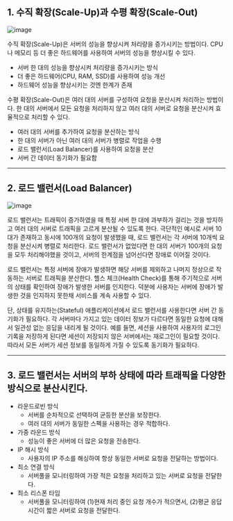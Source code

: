 ## 1. 수직 확장(Scale-Up)과 수평 확장(Scale-Out)

![image](https://github.com/user-attachments/assets/42be002a-305c-425c-a762-f5cd16e84945)

수직 확장(Scale-Up)은 서버의 성능을 향상시켜 처리량을 증가시키는 방법이다. CPU나 메모리 등 더 좋은 하드웨어를 사용하여 서버의 성능을 향상시킬 수 있다. 
- 서버 한 대의 성능을 향상시켜 처리량을 증가시키는 방식
- 더 좋은 하드웨어(CPU, RAM, SSD)를 사용하여 성능 개선
- 하드웨어 성능을 향상시키는 것엔 한계가 존재

수평 확장(Scale-Out)은 여러 대의 서버를 구성하여 요청을 분산시켜 처리하는 방법이다. 한 대의 서버에서 모든 요청을 처리하지 않고 여러 대의 서버로 요청을 분산시켜 효율적으로 처리할 수 있다.
- 여러 대의 서버를 추가하여 요청을 분산하는 방식
- 한 대의 서버가 아닌 여러 대의 서버가 병렬로 작업을 수행
- 로드 밸런서(Load Balancer)를 사용하여 요청을 분산
- 서버 간 데이터 동기화가 필요함

---

## 2. 로드 밸런서(Load Balancer)

![image](https://github.com/user-attachments/assets/ad2398ae-e41e-47e1-8b5b-8a0f9c2e7a21)

로드 밸런서는 트래픽이 증가하였을 때 특정 서버 한 대에 과부하가 걸리는 것을 방지하고 여러 대의 서버로 트래픽을 고르게 분산될 수 있도록 한다. 극단적인 예시로 서버 10대가 존재하고 동시에 100개의 요청이 발생했을 때, 로드 밸런서는 각 서버에 10개씩 요청을 분산시켜 병렬로 처리한다. 로드 밸런서가 없었다면 한 대의 서버가 100개의 요청을 모두 처리해야했을 것이고, 서버의 한계점을 넘어선다면 장애로 이어질 것이다.

로드 밸런서는 특정 서버에 장애가 발생하면 해당 서버를 제외하고 나머지 정상으로 작동하는 서버로 트래픽을 분산한다. 헬스 체크(Health Check)를 통해 주기적으로 서버의 상태를 확인하여 장애가 발생한 서버를 인지한다. 덕분에 사용자는 서버에 장애가 발생한 것을 인지하지 못한채 서비스를 계속 사용할 수 있다. 

단, 상태를 유지하는(Stateful) 애플리케이션에서 로드 밸런서를 사용한다면 서버 간 동기화가 필요하다. 각 서버마다 가지고 있는 데이터 정보가 다르다면 동일한 요청에 대해서 일관성 없는 응답을 내리게 될 것이다. 예를 들면, 세션을 사용하여 사용자의 로그인 기록을 저장하게 된다면 세션이 저장되지 않은 서버에서는 재로그인이 필요할 것이다. 따라서 모든 서버가 세션 정보를 동일하게 가질 수 있도록 동기화가 필요하다.  

---

## 3. 로드 밸런서는 서버의 부하 상태에 따라 트래픽을 다양한 방식으로 분산시킨다.

- 라운드로빈 방식
    - 서버를 순차적으로 선택하여 균등한 분산을 보장한다.
    - 여러 대의 서버가 동일한 스펙을 사용하는 경우 적합하다.
- 가중 라운드 방식
    - 성능이 좋은 서버에 더 많은 요청을 전송한다.
- IP 해시 방식
    - 사용자의 IP 주소를 해싱하여 항상 동일한 서버로 요청을 전달하는 방법이다.
- 최소 연결 방식
    - 서버풀을 모니터링하여 가장 적은 요청을 처리하고 있는 서버로 요청을 전달한다.
- 최소 리스폰 타임
    - 서버풀을 모니터링하여 (1)현재 처리 중인 요청 개수가 적으면서, (2)평균 응답 시간이 짧은 서버로 요청을 전달한다.

